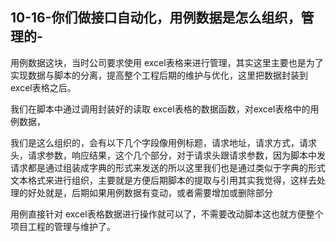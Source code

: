 ## 10-16-你们做接口自动化，用例数据是怎么组织，管理的-

用例数据这块，当时公司要求使用 excel表格来进行管理，其实这里主要也是为了实现数据与脚本的分离，提高整个工程后期的维护与优化，这里把数据封装到excel表格之后。

我们在脚本中通过调用封装好的读取 excel表格的数据函数，对excel表格中的用例数据，

我们是这么组织的，会有以下几个字段像用例标题，请求地址，请求方式，请求头，请求参数，响应结果，这个几个部分，对于请求头跟请求参数，因为脚本中发请求都是通过组装成字典的形式来发送的所以这里我们也是通过类似于字典的形式文本格式来进行组织，主要就是方便后期脚本的提取与引用其实我觉得，这样去处理的好处就是，后期如果用例数据有变动，或者需要增加或删除部分

用例直接针对 excel表格数据进行操作就可以了，不需要改动脚本这也就方便整个项目工程的管理与维护了。
